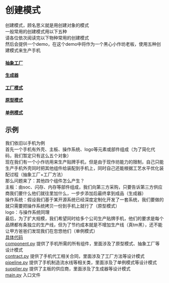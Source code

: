 # 创建模式
创建模式，顾名思义就是用创建对象的模式<br/>
一般常用的创建模式用以下五种<br/>
请各位依次阅读完以下物种常用的创建模式<br/>
然后会提供一个demo，在这个demo中将作为一个黑心小作坊老板，使用五种创建模式来生产手机<br/>
#### [抽象工厂](./abstract_factory/abstract_factory.md)
#### [生成器](./builder/builder.md)
#### [工厂模式](./factory_method/factory_method.md)
#### [原型模式](./prototype/prototype.md)
#### [单例模式](./singleton/singleton.md)

## 示例
我们依旧以手机为例<br/>
首先一个手机有外壳、主板、操作系统、logo等元素或部件组成（为了简化代码，我们暂定只有这么五个对象）<br/>
现在我们有一个小作坊用来生产贴牌手机，但是由于现作坊能力的限制，自己只能生产手机外壳同时把其他组件给装配到手机上，同时自己还能根据工艺水平优化装配过程（抽象工厂+工厂方法）<br/>
那么问题来了：其他四个组件怎么产生？<br/>
主板：由soc、闪存、内存等部件组成，我们向第三方采购，只要告诉第三方供应商我们要什么他们就往里加什么，一步步添加后最终拿到成品（生成器）<br/>
操作系统：假设我们基于某开源系统已经深度定制化开发了一套系统，我们要做的就只需要把操作系统拷贝一份到手机上就行了（原型模式）<br/>
logo：与操作系统同理<br/>
最后，为了扩大规模，我们希望同时给多个公司生产贴牌手机，他们的要求是每个品牌都有条独立的生产线，但为了节约成本就是不增加生产线（真tm黑），还不能让甲方爸爸们发现我们在忽悠他们（单例模式）<br/>
[具体代码](./example/main.py)<br/>
[component.py](./example/component.py) 提供了手机所需的所有组件，里面涉及了原型模式、抽象工厂等设计模式<br/>
[contract.py](./example/contract.py) 提供了手机代工相关合同，里面涉及了工厂方法等设计模式<br/>
[pipeline.py](./example/pipeline.py) 提供了手机制造流水线等相关类，里面涉及了单例模式等设计模式<br/>
[supplier.py](./example/supplier.py) 提供了主板的供应商，里面涉及了生成器等设计模式<br/>
[main.py](./example/main.py) 入口文件 <br/>